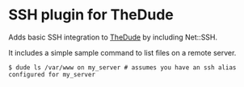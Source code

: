 # SSH plugin for TheDude

Adds basic SSH integration to [TheDude](https://github.com/adamphillips/the_dude) by including Net::SSH.

It includes a simple sample command to list files on a remote server.

```shell
$ dude ls /var/www on my_server # assumes you have an ssh alias configured for my_server
```
